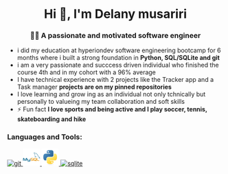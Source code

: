 <h1 align="center">Hi 👋, I'm Delany musariri</h1>
<h3 align="center">👨‍💻 A passionate and motivated software engineer</h3>

- i did my education at hyperiondev software engineering bootcamp for 6 months where i built a strong foundation in **Python, SQL/SQLite and git**
- i am a very passionate and succcess driven individual who finished the course 4th and in my cohort with a 96% average
- I have technical experience with 2 projects like the Tracker app and a Task manager **projects are on my pinned repositories**
- I love learning and grow ing as an individual not only tchnically but personally to valueing my team collaboration and soft skills 
- ⚡ Fun fact **I love sports and being active and I play soccer, tennis, skateboarding and hike**


<h3 align="left">Languages and Tools:</h3>
<p align="left"> <a href="https://git-scm.com/" target="_blank" rel="noreferrer"> <img src="https://www.vectorlogo.zone/logos/git-scm/git-scm-icon.svg" alt="git" width="40" height="40"/> </a> <a href="https://www.mysql.com/" target="_blank" rel="noreferrer"> <img src="https://raw.githubusercontent.com/devicons/devicon/master/icons/mysql/mysql-original-wordmark.svg" alt="mysql" width="40" height="40"/> </a> <a href="https://www.python.org" target="_blank" rel="noreferrer"> <img src="https://raw.githubusercontent.com/devicons/devicon/master/icons/python/python-original.svg" alt="python" width="40" height="40"/> </a> <a href="https://www.sqlite.org/" target="_blank" rel="noreferrer"> <img src="https://www.vectorlogo.zone/logos/sqlite/sqlite-icon.svg" alt="sqlite" width="40" height="40"/> </a> </p>
